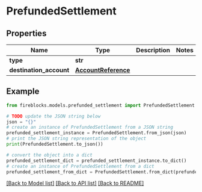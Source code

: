 # PrefundedSettlement


## Properties

Name | Type | Description | Notes
------------ | ------------- | ------------- | -------------
**type** | **str** |  | 
**destination_account** | [**AccountReference**](AccountReference.md) |  | 

## Example

```python
from fireblocks.models.prefunded_settlement import PrefundedSettlement

# TODO update the JSON string below
json = "{}"
# create an instance of PrefundedSettlement from a JSON string
prefunded_settlement_instance = PrefundedSettlement.from_json(json)
# print the JSON string representation of the object
print(PrefundedSettlement.to_json())

# convert the object into a dict
prefunded_settlement_dict = prefunded_settlement_instance.to_dict()
# create an instance of PrefundedSettlement from a dict
prefunded_settlement_from_dict = PrefundedSettlement.from_dict(prefunded_settlement_dict)
```
[[Back to Model list]](../README.md#documentation-for-models) [[Back to API list]](../README.md#documentation-for-api-endpoints) [[Back to README]](../README.md)


